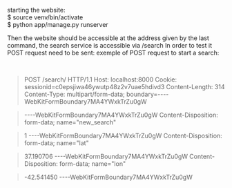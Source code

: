 starting the website:
<br>$ source venv/bin/activate
<br>$ python app/manage.py runserver


Then the website should be accessible at the address given by the last command, the search service is accessible via <given addresse>/search
In order to test it POST request need to be sent:
exemple of POST request to start a search:

<br>

>POST /search/ HTTP/1.1
>Host: localhost:8000
>Cookie: sessionid=c0epsjiwa46ywutp48z2v7uae5hdivd3
>Content-Length: 314
>Content-Type: multipart/form-data; boundary=----WebKitFormBoundary7MA4YWxkTrZu0gW

>----WebKitFormBoundary7MA4YWxkTrZu0gW
>Content-Disposition: form-data; name="new_search"

>1
>----WebKitFormBoundary7MA4YWxkTrZu0gW
>Content-Disposition: form-data; name="lat"

>37.190706
>----WebKitFormBoundary7MA4YWxkTrZu0gW
>Content-Disposition: form-data; name="lon"

>-42.541450
>----WebKitFormBoundary7MA4YWxkTrZu0gW
